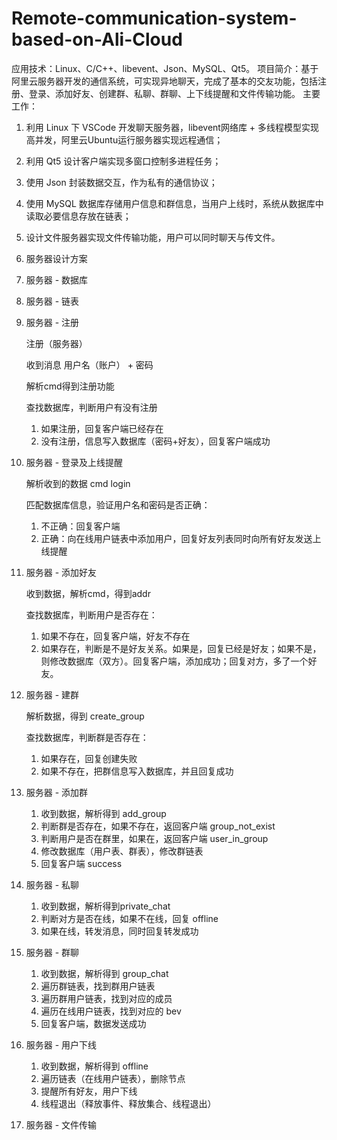 # Remote-communication-system-based-on-Ali-Cloud
应用技术：Linux、C/C++、libevent、Json、MySQL、Qt5。
项目简介：基于阿里云服务器开发的通信系统，可实现异地聊天，完成了基本的交友功能，包括注册、登录、添加好友、创建群、私聊、群聊、上下线提醒和文件传输功能。
主要工作：
1. 利用 Linux 下 VSCode 开发聊天服务器，libevent网络库 + 多线程模型实现高并发，阿里云Ubuntu运行服务器实现远程通信；
2. 利用 Qt5 设计客户端实现多窗口控制多进程任务；
3. 使用 Json 封装数据交互，作为私有的通信协议；
4. 使用 MySQL 数据库存储用户信息和群信息，当用户上线时，系统从数据库中读取必要信息存放在链表；
5. 设计文件服务器实现文件传输功能，用户可以同时聊天与传文件。

1. 服务器设计方案

2. 服务器 - 数据库

3. 服务器 - 链表

     

4. 服务器 - 注册

    注册（服务器）

    收到消息				用户名（账户） + 密码

    解析cmd得到注册功能

    查找数据库，判断用户有没有注册

    1. 如果注册，回复客户端已经存在
    2. 没有注册，信息写入数据库（密码+好友），回复客户端成功

5. 服务器 - 登录及上线提醒

    解析收到的数据	cmd	login

    匹配数据库信息，验证用户名和密码是否正确：

    1. 不正确：回复客户端
    2. 正确：向在线用户链表中添加用户，回复好友列表同时向所有好友发送上线提醒

    

6. 服务器 - 添加好友

    收到数据，解析cmd，得到addr

    查找数据库，判断用户是否存在：

    1. 如果不存在，回复客户端，好友不存在
    2. 如果存在，判断是不是好友关系。如果是，回复已经是好友；如果不是，则修改数据库（双方）。回复客户端，添加成功；回复对方，多了一个好友。

7. 服务器 - 建群

    解析数据，得到 create_group

    查找数据库，判断群是否存在：

    1. 如果存在，回复创建失败
    2. 如果不存在，把群信息写入数据库，并且回复成功

8. 服务器 - 添加群

    1. 收到数据，解析得到 add_group
    2. 判断群是否存在，如果不存在，返回客户端 group_not_exist
    3. 判断用户是否在群里，如果在，返回客户端 user_in_group
    4. 修改数据库（用户表、群表），修改群链表
    5. 回复客户端 success

9. 服务器 - 私聊

    1. 收到数据，解析得到private_chat
    2. 判断对方是否在线，如果不在线，回复 offline
    3. 如果在线，转发消息，同时回复转发成功

10. 服务器 - 群聊

    1. 收到数据，解析得到 group_chat
    2. 遍历群链表，找到群用户链表
    3. 遍历群用户链表，找到对应的成员
    4. 遍历在线用户链表，找到对应的 bev
    5. 回复客户端，数据发送成功

11. 服务器 - 用户下线

    1. 收到数据，解析得到 offline
    2. 遍历链表（在线用户链表），删除节点
    3. 提醒所有好友，用户下线
    4. 线程退出（释放事件、释放集合、线程退出）

12. 服务器 - 文件传输

